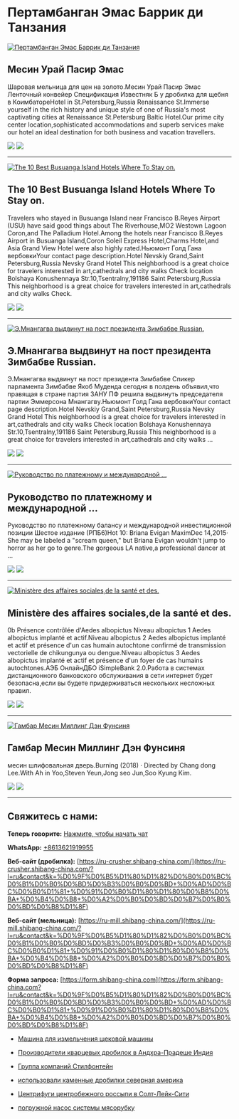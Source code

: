 # Пертамбанган Эмас Баррик ди Танзания

<a href="https://swt.shibang-china.com/?l=ru&img&k=%D0%9F%D0%B5%D1%80%D1%82%D0%B0%D0%BC%D0%B1%D0%B0%D0%BD%D0%B3%D0%B0%D0%BD+%D0%AD%D0%BC%D0%B0%D1%81+%D0%91%D0%B0%D1%80%D1%80%D0%B8%D0%BA+%D0%B4%D0%B8+%D0%A2%D0%B0%D0%BD%D0%B7%D0%B0%D0%BD%D0%B8%D1%8F" target="_blank">![Пертамбанган Эмас Баррик ди Танзания](http://static.shibang-china.com/all-800x300/565.jpg)</a>

## Месин Урай Пасир Эмас
Шаровая мельница для цен на золото.Месин Урай Пасир Эмас Ленточный конвейер Спецификация Известняк Б у дробилка для щебня в КоимбатореHotel in St.Petersburg,Russia Renaissance St.Immerse yourself in the rich history and unique style of one of Russia's most captivating cities at Renaissance St.Petersburg Baltic Hotel.Our prime city center location,sophisticated accommodations and superb services make our hotel an ideal destination for both business and vacation travellers.


<a href="https://whatsapp.shibangsoft.com/WhatsApp.php" target="_blank" title="WhatsApp">![](http://static.shibang-china.com/icon/whatsapp.png)</a> <a href="https://swt.shibang-china.com/?l=ru&icon&k=%D0%9F%D0%B5%D1%80%D1%82%D0%B0%D0%BC%D0%B1%D0%B0%D0%BD%D0%B3%D0%B0%D0%BD+%D0%AD%D0%BC%D0%B0%D1%81+%D0%91%D0%B0%D1%80%D1%80%D0%B8%D0%BA+%D0%B4%D0%B8+%D0%A2%D0%B0%D0%BD%D0%B7%D0%B0%D0%BD%D0%B8%D1%8F" target="_blank">![](http://static.shibang-china.com/icon/chat-ru.png)</a>

---

<a href="https://swt.shibang-china.com/?l=ru&img&k=%D0%9F%D0%B5%D1%80%D1%82%D0%B0%D0%BC%D0%B1%D0%B0%D0%BD%D0%B3%D0%B0%D0%BD+%D0%AD%D0%BC%D0%B0%D1%81+%D0%91%D0%B0%D1%80%D1%80%D0%B8%D0%BA+%D0%B4%D0%B8+%D0%A2%D0%B0%D0%BD%D0%B7%D0%B0%D0%BD%D0%B8%D1%8F" target="_blank">![The 10 Best Busuanga Island Hotels Where To Stay on.](http://static.shibang-china.com/all-800x300/813.jpg)</a>

## The 10 Best Busuanga Island Hotels Where To Stay on.
Travelers who stayed in Busuanga Island near Francisco B.Reyes Airport (USU) have said good things about The Riverhouse,MO2 Westown Lagoon Coron,and The Palladium Hotel.Among the hotels near Francisco B.Reyes Airport in Busuanga Island,Coron Soleil Express Hotel,Charms Hotel,and Asia Grand View Hotel were also highly rated.Ньюмонт Голд Гана вербовкиYour contact page description.Hotel Nevskiy Grand,Saint Petersburg,Russia Nevsky Grand Hotel This neighborhood is a great choice for travelers interested in art,cathedrals and city walks Check location Bolshaya Konushennaya Str.10,Tsentralny,191186 Saint Petersburg,Russia This neighborhood is a great choice for travelers interested in art,cathedrals and city walks Check.


<a href="https://whatsapp.shibangsoft.com/WhatsApp.php" target="_blank" title="WhatsApp">![](http://static.shibang-china.com/icon/whatsapp.png)</a> <a href="https://swt.shibang-china.com/?l=ru&icon&k=%D0%9F%D0%B5%D1%80%D1%82%D0%B0%D0%BC%D0%B1%D0%B0%D0%BD%D0%B3%D0%B0%D0%BD+%D0%AD%D0%BC%D0%B0%D1%81+%D0%91%D0%B0%D1%80%D1%80%D0%B8%D0%BA+%D0%B4%D0%B8+%D0%A2%D0%B0%D0%BD%D0%B7%D0%B0%D0%BD%D0%B8%D1%8F" target="_blank">![](http://static.shibang-china.com/icon/chat-ru.png)</a>

---

<a href="https://swt.shibang-china.com/?l=ru&img&k=%D0%9F%D0%B5%D1%80%D1%82%D0%B0%D0%BC%D0%B1%D0%B0%D0%BD%D0%B3%D0%B0%D0%BD+%D0%AD%D0%BC%D0%B0%D1%81+%D0%91%D0%B0%D1%80%D1%80%D0%B8%D0%BA+%D0%B4%D0%B8+%D0%A2%D0%B0%D0%BD%D0%B7%D0%B0%D0%BD%D0%B8%D1%8F" target="_blank">![Э.Мнангагва выдвинут на пост президента Зимбабве Russian.](http://static.shibang-china.com/all-800x300/627.jpg)</a>

## Э.Мнангагва выдвинут на пост президента Зимбабве Russian.
Э.Мнангагва выдвинут на пост президента Зимбабве Спикер парламента Зимбабве Якоб Муденда сегодня в полдень объявил,что правящая в стране партия ЗАНУ ПФ решила выдвинуть председателя партии Эммерсона Мнангагву.Ньюмонт Голд Гана вербовкиYour contact page description.Hotel Nevskiy Grand,Saint Petersburg,Russia Nevsky Grand Hotel This neighborhood is a great choice for travelers interested in art,cathedrals and city walks Check location Bolshaya Konushennaya Str.10,Tsentralny,191186 Saint Petersburg,Russia This neighborhood is a great choice for travelers interested in art,cathedrals and city walks …


<a href="https://whatsapp.shibangsoft.com/WhatsApp.php" target="_blank" title="WhatsApp">![](http://static.shibang-china.com/icon/whatsapp.png)</a> <a href="https://swt.shibang-china.com/?l=ru&icon&k=%D0%9F%D0%B5%D1%80%D1%82%D0%B0%D0%BC%D0%B1%D0%B0%D0%BD%D0%B3%D0%B0%D0%BD+%D0%AD%D0%BC%D0%B0%D1%81+%D0%91%D0%B0%D1%80%D1%80%D0%B8%D0%BA+%D0%B4%D0%B8+%D0%A2%D0%B0%D0%BD%D0%B7%D0%B0%D0%BD%D0%B8%D1%8F" target="_blank">![](http://static.shibang-china.com/icon/chat-ru.png)</a>

---

<a href="https://swt.shibang-china.com/?l=ru&img&k=%D0%9F%D0%B5%D1%80%D1%82%D0%B0%D0%BC%D0%B1%D0%B0%D0%BD%D0%B3%D0%B0%D0%BD+%D0%AD%D0%BC%D0%B0%D1%81+%D0%91%D0%B0%D1%80%D1%80%D0%B8%D0%BA+%D0%B4%D0%B8+%D0%A2%D0%B0%D0%BD%D0%B7%D0%B0%D0%BD%D0%B8%D1%8F" target="_blank">![Руководство по платежному и международной …](http://static.shibang-china.com/all-800x300/577.jpg)</a>

## Руководство по платежному и международной …
Руководство по платежному балансу и международной инвестиционной позиции Шестое издание (РПБ6)Hot 10: Briana Evigan MaximDec 14,2015· She may be labeled a "scream queen," but Briana Evigan wouldn't jump to horror as her go to genre.The gorgeous LA native,a professional dancer at …


<a href="https://whatsapp.shibangsoft.com/WhatsApp.php" target="_blank" title="WhatsApp">![](http://static.shibang-china.com/icon/whatsapp.png)</a> <a href="https://swt.shibang-china.com/?l=ru&icon&k=%D0%9F%D0%B5%D1%80%D1%82%D0%B0%D0%BC%D0%B1%D0%B0%D0%BD%D0%B3%D0%B0%D0%BD+%D0%AD%D0%BC%D0%B0%D1%81+%D0%91%D0%B0%D1%80%D1%80%D0%B8%D0%BA+%D0%B4%D0%B8+%D0%A2%D0%B0%D0%BD%D0%B7%D0%B0%D0%BD%D0%B8%D1%8F" target="_blank">![](http://static.shibang-china.com/icon/chat-ru.png)</a>

---

<a href="https://swt.shibang-china.com/?l=ru&img&k=%D0%9F%D0%B5%D1%80%D1%82%D0%B0%D0%BC%D0%B1%D0%B0%D0%BD%D0%B3%D0%B0%D0%BD+%D0%AD%D0%BC%D0%B0%D1%81+%D0%91%D0%B0%D1%80%D1%80%D0%B8%D0%BA+%D0%B4%D0%B8+%D0%A2%D0%B0%D0%BD%D0%B7%D0%B0%D0%BD%D0%B8%D1%8F" target="_blank">![Ministère des affaires sociales,de la santé et des.](http://static.shibang-china.com/all-800x300/606.jpg)</a>

## Ministère des affaires sociales,de la santé et des.
0b Présence contrôlée d'Aedes albopictus Niveau albopictus 1 Aedes albopictus implanté et actif.Niveau albopictus 2 Aedes albopictus implanté et actif et présence d'un cas humain autochtone confirmé de transmission vectorielle de chikungunya ou dengue.Niveau albopictus 3 Aedes albopictus implanté et actif et présence d'un foyer de cas humains autochtones.АЭБ ОнлайнДБО iSimpleBank 2.0.Работа в системах дистанционного банковского обслуживания в сети интернет будет безопасна,если вы будете придерживаться нескольких несложных правил.


<a href="https://whatsapp.shibangsoft.com/WhatsApp.php" target="_blank" title="WhatsApp">![](http://static.shibang-china.com/icon/whatsapp.png)</a> <a href="https://swt.shibang-china.com/?l=ru&icon&k=%D0%9F%D0%B5%D1%80%D1%82%D0%B0%D0%BC%D0%B1%D0%B0%D0%BD%D0%B3%D0%B0%D0%BD+%D0%AD%D0%BC%D0%B0%D1%81+%D0%91%D0%B0%D1%80%D1%80%D0%B8%D0%BA+%D0%B4%D0%B8+%D0%A2%D0%B0%D0%BD%D0%B7%D0%B0%D0%BD%D0%B8%D1%8F" target="_blank">![](http://static.shibang-china.com/icon/chat-ru.png)</a>

---

<a href="https://swt.shibang-china.com/?l=ru&img&k=%D0%9F%D0%B5%D1%80%D1%82%D0%B0%D0%BC%D0%B1%D0%B0%D0%BD%D0%B3%D0%B0%D0%BD+%D0%AD%D0%BC%D0%B0%D1%81+%D0%91%D0%B0%D1%80%D1%80%D0%B8%D0%BA+%D0%B4%D0%B8+%D0%A2%D0%B0%D0%BD%D0%B7%D0%B0%D0%BD%D0%B8%D1%8F" target="_blank">![Гамбар Месин Миллинг Дэн Фунсиня](http://static.shibang-china.com/all-800x300/357.jpg)</a>

## Гамбар Месин Миллинг Дэн Фунсиня
месин шлифовальная дверь.Burning (2018) · Directed by Chang dong Lee.With Ah in Yoo,Steven Yeun,Jong seo Jun,Soo Kyung Kim.

<a href="https://whatsapp.shibangsoft.com/WhatsApp.php" target="_blank" title="WhatsApp">![](http://static.shibang-china.com/icon/whatsapp.png)</a> <a href="https://swt.shibang-china.com/?l=ru&icon&k=%D0%9F%D0%B5%D1%80%D1%82%D0%B0%D0%BC%D0%B1%D0%B0%D0%BD%D0%B3%D0%B0%D0%BD+%D0%AD%D0%BC%D0%B0%D1%81+%D0%91%D0%B0%D1%80%D1%80%D0%B8%D0%BA+%D0%B4%D0%B8+%D0%A2%D0%B0%D0%BD%D0%B7%D0%B0%D0%BD%D0%B8%D1%8F" target="_blank">![](http://static.shibang-china.com/icon/chat-ru.png)</a>

---
## Свяжитесь с нами:

**Теперь говорите:** [Нажмите, чтобы начать чат](https://swt.shibang-china.com?l=ru&contact&k=%D0%9F%D0%B5%D1%80%D1%82%D0%B0%D0%BC%D0%B1%D0%B0%D0%BD%D0%B3%D0%B0%D0%BD+%D0%AD%D0%BC%D0%B0%D1%81+%D0%91%D0%B0%D1%80%D1%80%D0%B8%D0%BA+%D0%B4%D0%B8+%D0%A2%D0%B0%D0%BD%D0%B7%D0%B0%D0%BD%D0%B8%D1%8F)

**WhatsApp:**  [+8613621919955](https://whatsapp.shibangsoft.com/WhatsApp.php)

**Веб-сайт (дробилка):** [https://ru-crusher.shibang-china.com/](https://ru-crusher.shibang-china.com/?l=ru&contact&k=%D0%9F%D0%B5%D1%80%D1%82%D0%B0%D0%BC%D0%B1%D0%B0%D0%BD%D0%B3%D0%B0%D0%BD+%D0%AD%D0%BC%D0%B0%D1%81+%D0%91%D0%B0%D1%80%D1%80%D0%B8%D0%BA+%D0%B4%D0%B8+%D0%A2%D0%B0%D0%BD%D0%B7%D0%B0%D0%BD%D0%B8%D1%8F)

**Веб-сайт (мельница):** [https://ru-mill.shibang-china.com/](https://ru-mill.shibang-china.com/?l=ru&contact&k=%D0%9F%D0%B5%D1%80%D1%82%D0%B0%D0%BC%D0%B1%D0%B0%D0%BD%D0%B3%D0%B0%D0%BD+%D0%AD%D0%BC%D0%B0%D1%81+%D0%91%D0%B0%D1%80%D1%80%D0%B8%D0%BA+%D0%B4%D0%B8+%D0%A2%D0%B0%D0%BD%D0%B7%D0%B0%D0%BD%D0%B8%D1%8F)

**Форма запроса:** [https://form.shibang-china.com](https://form.shibang-china.com?l=ru&contact&k=%D0%9F%D0%B5%D1%80%D1%82%D0%B0%D0%BC%D0%B1%D0%B0%D0%BD%D0%B3%D0%B0%D0%BD+%D0%AD%D0%BC%D0%B0%D1%81+%D0%91%D0%B0%D1%80%D1%80%D0%B8%D0%BA+%D0%B4%D0%B8+%D0%A2%D0%B0%D0%BD%D0%B7%D0%B0%D0%BD%D0%B8%D1%8F)

* [Машина для измельчения щековой машины](../19/%D0%9C%D0%B0%D1%88%D0%B8%D0%BD%D0%B0%20%D0%B4%D0%BB%D1%8F%20%D0%B8%D0%B7%D0%BC%D0%B5%D0%BB%D1%8C%D1%87%D0%B5%D0%BD%D0%B8%D1%8F%20%D1%89%D0%B5%D0%BA%D0%BE%D0%B2%D0%BE%D0%B9%20%D0%BC%D0%B0%D1%88%D0%B8%D0%BD%D1%8B.md)

* [Производители кварцевых дробилок в Андхра-Прадеше Индия](../20/%D0%9F%D1%80%D0%BE%D0%B8%D0%B7%D0%B2%D0%BE%D0%B4%D0%B8%D1%82%D0%B5%D0%BB%D0%B8%20%D0%BA%D0%B2%D0%B0%D1%80%D1%86%D0%B5%D0%B2%D1%8B%D1%85%20%D0%B4%D1%80%D0%BE%D0%B1%D0%B8%D0%BB%D0%BE%D0%BA%20%D0%B2%20%D0%90%D0%BD%D0%B4%D1%85%D1%80%D0%B0-%D0%9F%D1%80%D0%B0%D0%B4%D0%B5%D1%88%D0%B5%20%D0%98%D0%BD%D0%B4%D0%B8%D1%8F.md)

* [Группа компаний Стилфонтейн](../19/%D0%93%D1%80%D1%83%D0%BF%D0%BF%D0%B0%20%D0%BA%D0%BE%D0%BC%D0%BF%D0%B0%D0%BD%D0%B8%D0%B9%20%D0%A1%D1%82%D0%B8%D0%BB%D1%84%D0%BE%D0%BD%D1%82%D0%B5%D0%B9%D0%BD.md)

* [использовали каменные дробилки северная америка](../17/%D0%B8%D1%81%D0%BF%D0%BE%D0%BB%D1%8C%D0%B7%D0%BE%D0%B2%D0%B0%D0%BB%D0%B8%20%D0%BA%D0%B0%D0%BC%D0%B5%D0%BD%D0%BD%D1%8B%D0%B5%20%D0%B4%D1%80%D0%BE%D0%B1%D0%B8%D0%BB%D0%BA%D0%B8%20%D1%81%D0%B5%D0%B2%D0%B5%D1%80%D0%BD%D0%B0%D1%8F%20%D0%B0%D0%BC%D0%B5%D1%80%D0%B8%D0%BA%D0%B0.md)

* [Центрифуги центробежного россыпи в Солт-Лейк-Сити](../18/%D0%A6%D0%B5%D0%BD%D1%82%D1%80%D0%B8%D1%84%D1%83%D0%B3%D0%B8%20%D1%86%D0%B5%D0%BD%D1%82%D1%80%D0%BE%D0%B1%D0%B5%D0%B6%D0%BD%D0%BE%D0%B3%D0%BE%20%D1%80%D0%BE%D1%81%D1%81%D1%8B%D0%BF%D0%B8%20%D0%B2%20%D0%A1%D0%BE%D0%BB%D1%82-%D0%9B%D0%B5%D0%B9%D0%BA-%D0%A1%D0%B8%D1%82%D0%B8.md)

* [погружной насос системы мясорубку](../16/%D0%BF%D0%BE%D0%B3%D1%80%D1%83%D0%B6%D0%BD%D0%BE%D0%B9%20%D0%BD%D0%B0%D1%81%D0%BE%D1%81%20%D1%81%D0%B8%D1%81%D1%82%D0%B5%D0%BC%D1%8B%20%D0%BC%D1%8F%D1%81%D0%BE%D1%80%D1%83%D0%B1%D0%BA%D1%83.md)